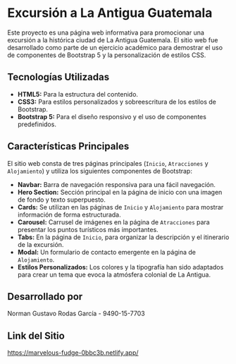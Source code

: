 # Excursión a La Antigua Guatemala

Este proyecto es una página web informativa para promocionar una excursión a la histórica ciudad de La Antigua Guatemala. El sitio web fue desarrollado como parte de un ejercicio académico para demostrar el uso de componentes de Bootstrap 5 y la personalización de estilos CSS.

## Tecnologías Utilizadas

- **HTML5:** Para la estructura del contenido.
- **CSS3:** Para estilos personalizados y sobreescritura de los estilos de Bootstrap.
- **Bootstrap 5:** Para el diseño responsivo y el uso de componentes predefinidos.

## Características Principales

El sitio web consta de tres páginas principales (`Inicio`, `Atracciones` y `Alojamiento`) y utiliza los siguientes componentes de Bootstrap:

- **Navbar:** Barra de navegación responsiva para una fácil navegación.
- **Hero Section:** Sección principal en la página de inicio con una imagen de fondo y texto superpuesto.
- **Cards:** Se utilizan en las páginas de `Inicio` y `Alojamiento` para mostrar información de forma estructurada.
- **Carousel:** Carrusel de imágenes en la página de `Atracciones` para presentar los puntos turísticos más importantes.
- **Tabs:** En la página de `Inicio`, para organizar la descripción y el itinerario de la excursión.
- **Modal:** Un formulario de contacto emergente en la página de `Alojamiento`.
- **Estilos Personalizados:** Los colores y la tipografía han sido adaptados para crear un tema que evoca la atmósfera colonial de La Antigua.


## Desarrollado por

Norman Gustavo Rodas García - 9490-15-7703


## Link del Sitio

https://marvelous-fudge-0bbc3b.netlify.app/